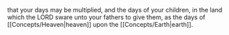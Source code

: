 that your days may be multiplied, and the days of your children, in the land which the LORD sware unto your fathers to give them, as the days of [[Concepts/Heaven\|heaven]] upon the [[Concepts/Earth\|earth]].
